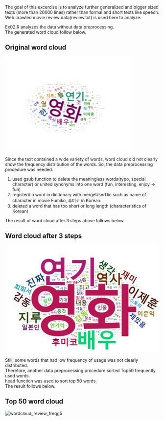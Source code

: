 The goal of this excercise is to analyze further generalized and bigger sized texts (more than 20000 lines) rather than formal and short texts like speech. Web crawled movie review data(review.txt) is used here to analyze.  

Ex02.R analyzes the data without data preprocessing.  
The generated word cloud follow below.

Original word cloud
-------------
![wordcloud_review_ori](./wordcloud_review_original.JPG)

Since the text contained a wide variety of words, word cloud did not clearly show the frequency distribution of the words.
So, the data preprocessing procedure was needed.  
1. used gsub function to delete the meaningless words(typo, special character) or united synonyms into one word (fun, interesting, enjoy -> fun)  
2. registerd a word in dictionary with mergeUserDic such as name of character in movie Fumiko, 후미코 in Korean.
3. deleted a word that has too short or long length (characteristics of Korean)  

The result of word cloud after 3 steps above follows below.  

Word cloud after 3 steps
----------
![wordcloud_review_freqg5](./wordcloud_review_freqg5.JPG)

Still, some words that had low frequency of usage was not clearly distributed.  
Therefore, another data preprocessing procedure sorted Top50 frequently used words.  
head function was used to sort top 50 words.  
The result follows below.  

Top 50 word cloud
-------------
![wordcloud_review_freqg5](./wordcloud_review_top50.JPG.JPG)
